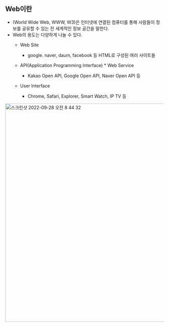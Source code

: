 ## Web이란
- (World Wide Web, WWW, W3)은 인터넷에 연결된 컴퓨터를 통해 사람들이 정보를 공유할 수 있는 전 세계적인 정보 공간을 말한다.
- Web의 용도는 다양하게 나눌 수 있다.
  - Web Site
    - google. naver, daum, facebook 등 HTML로 구성된 여러 사이트들

  - API(Application Programming Interface) * Web Service
    - Kakao Open API, Google Open API, Naver Open API 등

  - User Interface
    - Chrome, Safari, Explorer, Smart Watch, IP TV 등

<img width="693" alt="스크린샷 2022-09-28 오전 8 44 32" src="https://user-images.githubusercontent.com/75515697/192656614-f00a34df-062b-4719-b31b-886daaf87119.png">
